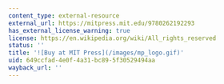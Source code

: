 ```yaml
---
content_type: external-resource
external_url: https://mitpress.mit.edu/9780262192293
has_external_license_warning: true
license: https://en.wikipedia.org/wiki/All_rights_reserved
status: ''
title: '![Buy at MIT Press](/images/mp_logo.gif)'
uid: 649ccfad-4e0f-4a31-bc89-5f30529494aa
wayback_url: ''
---
```

